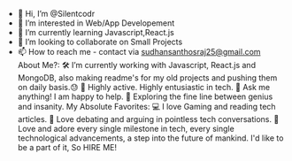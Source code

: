- 👋 Hi, I’m @Silentcodr
- 👀 I’m interested in Web/App Developement
- 🌱 I’m currently learning Javascript,React.js
- 💞️ I’m looking to collaborate on Small Projects
- 📫 How to reach me - contact via sudhansanthosraj25@gmail.com
About Me?:
🛠   I’m currently working with Javascript, React.js and MongoDB, also making readme's for my old projects and pushing them on daily basis.😓
🚀   Highly active. Highly entusiastic in tech.
💬   Ask me anything! I am happy to help.
👾   Exploring the fine line between genius and insanity.
My Absolute Favorites:
💻   I love Gaming and reading tech articles.
📰   Love debating and arguing in pointless tech conversations.
🍕   Love and adore every single milestone in tech, every single technological advancements, a step into the future of mankind. I'd like to be a part of it, So HIRE ME!

